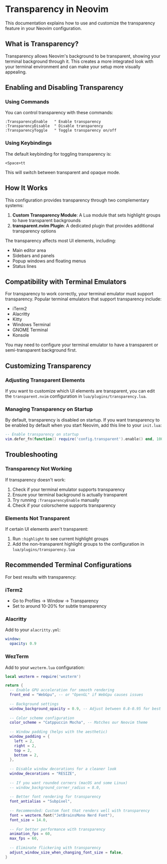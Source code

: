 # Transparency in Neovim

This documentation explains how to use and customize the transparency feature in your Neovim configuration.

## What is Transparency?

Transparency allows Neovim's background to be transparent, showing your terminal background through it. This creates a more integrated look with your terminal environment and can make your setup more visually appealing.

## Enabling and Disabling Transparency

### Using Commands

You can control transparency with these commands:

```vim
:TransparencyEnable   " Enable transparency
:TransparencyDisable  " Disable transparency
:TransparencyToggle   " Toggle transparency on/off
```

### Using Keybindings

The default keybinding for toggling transparency is:

```
<Space>tt
```

This will switch between transparent and opaque mode.

## How It Works

This configuration provides transparency through two complementary systems:

1. **Custom Transparency Module**: A Lua module that sets highlight groups to have transparent backgrounds
2. **transparent.nvim Plugin**: A dedicated plugin that provides additional transparency options

The transparency affects most UI elements, including:
- Main editor area
- Sidebars and panels
- Popup windows and floating menus
- Status lines

## Compatibility with Terminal Emulators

For transparency to work correctly, your terminal emulator must support transparency. Popular terminal emulators that support transparency include:

- iTerm2
- Alacritty
- Kitty
- Windows Terminal
- GNOME Terminal
- Konsole

You may need to configure your terminal emulator to have a transparent or semi-transparent background first.

## Customizing Transparency

### Adjusting Transparent Elements

If you want to customize which UI elements are transparent, you can edit the `transparent.nvim` configuration in `lua/plugins/transparency.lua`.

### Managing Transparency on Startup

By default, transparency is disabled on startup. If you want transparency to be enabled by default when you start Neovim, add this line to your `init.lua`:

```lua
-- Enable transparency on startup
vim.defer_fn(function() require('config.transparent').enable() end, 100)
```

## Troubleshooting

### Transparency Not Working

If transparency doesn't work:

1. Check if your terminal emulator supports transparency
2. Ensure your terminal background is actually transparent
3. Try running `:TransparencyEnable` manually
4. Check if your colorscheme supports transparency

### Elements Not Transparent

If certain UI elements aren't transparent:

1. Run `:highlight` to see current highlight groups
2. Add the non-transparent highlight groups to the configuration in `lua/plugins/transparency.lua`

## Recommended Terminal Configurations

For best results with transparency:

### iTerm2
- Go to Profiles → Window → Transparency
- Set to around 10-20% for subtle transparency

### Alacritty
Add to your `alacritty.yml`:
```yaml
window:
  opacity: 0.9
```

### WezTerm
Add to your `wezterm.lua` configuration:
```lua
local wezterm = require('wezterm')

return {
  -- Enable GPU acceleration for smooth rendering
  front_end = "WebGpu", -- or "OpenGL" if WebGpu causes issues
  
  -- Background settings
  window_background_opacity = 0.9, -- Adjust between 0.8-0.95 for best results
  
  -- Color scheme configuration
  color_scheme = "Catppuccin Mocha", -- Matches our Neovim theme
  
  -- Window padding (helps with the aesthetic)
  window_padding = {
    left = 2,
    right = 2,
    top = 2,
    bottom = 2,
  },
  
  -- Disable window decorations for a cleaner look
  window_decorations = "RESIZE",
  
  -- If you want rounded corners (macOS and some Linux)
  -- window_background_corner_radius = 8.0,
  
  -- Better font rendering for transparency
  font_antialias = "Subpixel", 
  
  -- Recommended: Custom font that renders well with transparency
  font = wezterm.font("JetBrainsMono Nerd Font"),
  font_size = 14.0,
  
  -- For better performance with transparency
  animation_fps = 60,
  max_fps = 60,
  
  -- Eliminate flickering with transparency
  adjust_window_size_when_changing_font_size = false,
}
```